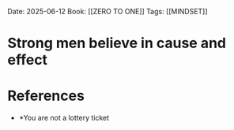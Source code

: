 Date: 2025-06-12
Book: [[ZERO TO ONE]]
Tags:  [[MINDSET]] 

# Strong men believe in cause and effect

# References 
- *You are not a lottery ticket 